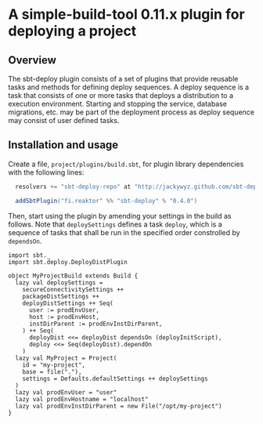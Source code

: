A simple-build-tool 0.11.x plugin for deploying a project
=========================================================

Overview
--------

The sbt-deploy plugin consists of a set of plugins that provide reusable tasks and methods for defining deploy sequences. A deploy sequence is a task that consists of one or more tasks that deploys a distribution to a execution environment. Starting and stopping the service, database migrations, etc. may be part of the deployment process as deploy sequence may consist of user defined tasks.

Installation and usage
----------------------

Create a file, `project/plugins/build.sbt`, for plugin library dependencies with the following lines:

```scala
  resolvers += "sbt-deploy-repo" at "http://jackywyz.github.com/sbt-deploy/maven"

  addSbtPlugin("fi.reaktor" %% "sbt-deploy" % "0.4.0")
```

Then, start using the plugin by amending your settings in the build as follows. Note that <code>deploySettings</code> defines a task <code>deploy</code>, which is a sequence of tasks that shall be run in the specified order constrolled by <code>dependsOn</code>.

```
import sbt._
import sbt.deploy.DeployDistPlugin

object MyProjectBuild extends Build {
  lazy val deploySettings =
    secureConnectivitySettings ++
    packageDistSettings ++
    deployDistSettings ++ Seq(
      user := prodEnvUser,
      host := prodEnvHost,
      instDirParent := prodEnvInstDirParent,
    ) ++ Seq(
      deployDist <<= deployDist dependsOn (deployInitScript),
      deploy <<= Seq(deployDist).dependOn
    )
  lazy val MyProject = Project(
    id = "my-project",
    base = file("."),
    settings = Defaults.defaultSettings ++ deploySettings
  )
  lazy val prodEnvUser = "user"
  lazy val prodEnvHostname = "localhost"
  lazy val prodEnvInstDirParent = new File("/opt/my-project")
}

```
